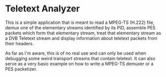 # Teletext Analyzer

This is a simple application that is meant to read a MPEG-TS (H.222) file, demux
one of the elementary streams identified by its PID, assemble PES packets which
form that elementary stream, treat that elementary stream as a DVB Teletext
stream and display information about teletext packets from their headers.

As far as I'm aware, this is of no real use and can only be used when debugging
some weird transport streams that contain teletext. It can also serve as a very
basic example on how to write a MPEG-TS demuxer or a PES packetizer.
